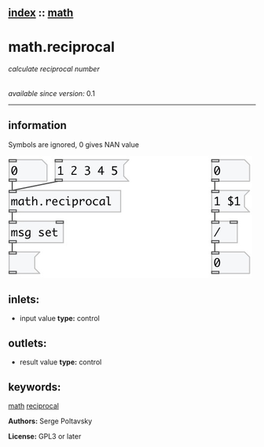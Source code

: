 [index](index.html) :: [math](category_math.html)
---

# math.reciprocal

###### calculate reciprocal number

*available since version:* 0.1

---


## information
Symbols are ignored, 0 gives NAN value



[![example](../examples/img/math.reciprocal.jpg)](../examples/pd/math.reciprocal.pd)









## inlets:

* input value 
__type:__ control<br>



## outlets:

* result value
__type:__ control<br>



## keywords:

[math](keywords/math.html)
[reciprocal](keywords/reciprocal.html)






**Authors:** Serge Poltavsky




**License:** GPL3 or later





